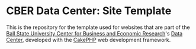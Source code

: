 <h1>CBER Data Center: Site Template</h1>
<p>
	This is the repository for the template used for websites that are part of the
	<a href="http://bsu.edu/cber">Ball State University Center for Business and Economic Research</a>'s
	<a href="http://cberdata.org">Data Center</a>,
	developed with the <a href="http://cakephp.org">CakePHP</a> web development framework.
</p>